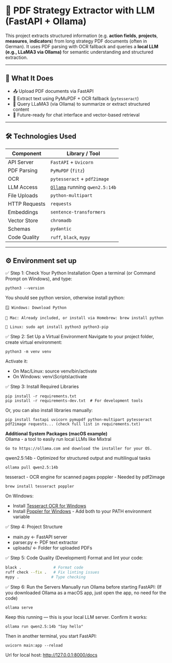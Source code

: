 # 📄 PDF Strategy Extractor with LLM (FastAPI + Ollama)

This project extracts structured information (e.g. **action fields**, **projects**, **measures**, **indicators**) from long strategy PDF documents (often in German). It uses PDF parsing with OCR fallback and queries a **local LLM (e.g., LLaMA3 via Ollama)** for semantic understanding and structured extraction.

---

## 🚀 What It Does

- 📤 Upload PDF documents via FastAPI
- 🧾 Extract text using PyMuPDF + OCR fallback (`pytesseract`)
- 🧠 Query LLaMA3 (via Ollama) to summarize or extract structured content
- 💬 Future-ready for chat interface and vector-based retrieval

---

## 🛠️ Technologies Used

| Component      | Library / Tool            |
|----------------|---------------------------|
| API Server     | `FastAPI` + `Uvicorn`     |
| PDF Parsing    | `PyMuPDF` (`fitz`)        |
| OCR            | `pytesseract` + `pdf2image` |
| LLM Access     | [`Ollama`](https://ollama.com) running `qwen2.5:14b` |
| File Uploads   | `python-multipart`        |
| HTTP Requests  | `requests`                |
| Embeddings     | `sentence-transformers`   |
| Vector Store   | `chromadb`                |
| Schemas        | `pydantic`                |
| Code Quality   | `ruff`, `black`, `mypy`   |

---

## ⚙️ Environment set up

✅ Step 1: Check Your Python Installation
Open a terminal (or Command Prompt on Windows), and type:
```
python3 --version
```
You should see python version, otherwise install python:
```
🪟 Windows: Download Python

🍎 Mac: Already included, or install via Homebrew: brew install python

🐧 Linux: sudo apt install python3 python3-pip
```

✅ Step 2: Set Up a Virtual Environment
Navigate to your project folder, create virtual environment:
```
python3 -m venv venv
```
Activate it:
- On Mac/Linux: source venv/bin/activate
- On Windows: venv\Scripts\activate

✅ Step 3: Install Required Libraries
```
pip install -r requirements.txt
pip install -r requirements-dev.txt  # For development tools
```
Or, you can also install libraries manually:
```
pip install fastapi uvicorn pymupdf python-multipart pytesseract pdf2image requests... (check full list in requirements.txt)
```
**Additional System Packages (macOS example)**  
Ollama -  a tool to easily run local LLMs like Mixtral
```
Go to https://ollama.com and download the installer for your OS.
```
qwen2.5:14b - Optimized for structured output and multilingual tasks
```
ollama pull qwen2.5:14b
```
tesseract - OCR engine for scanned pages
poppler - Needed by pdf2image
```
brew install tesseract poppler
```
On Windows:
- Install [Tesseract OCR for Windows](https://github.com/tesseract-ocr/tesseract)
- Install [Poppler for Windows](https://blog.alivate.com.au/poppler-windows/) - 
Add both to your PATH environment variable

✅ Step 4: Project Structure
- main.py            ← FastAPI server
- parser.py          ← PDF text extractor
- uploads/           ← Folder for uploaded PDFs

✅ Step 5: Code Quality (Development)
Format and lint your code:
```bash
black .              # Format code
ruff check --fix .   # Fix linting issues
mypy .              # Type checking
```

✅ Step 6: Run the Servers
Manually run Ollama before starting FastAPI:
(If you downloaded Ollama as a macOS app, just open the app, no need for the code)
```
ollama serve
```
Keep this running — this is your local LLM server. Confirm it works:
```
ollama run qwen2.5:14b "Say hello"
```
Then in another terminal, you start FastAPI:
```
uvicorn main:app --reload
```
Url for local host: http://127.0.0.1:8000/docs